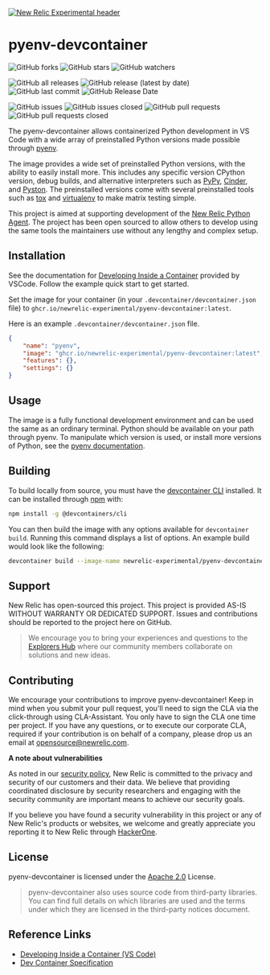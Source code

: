 [![New Relic Experimental header](https://github.com/newrelic/opensource-website/raw/master/src/images/categories/Experimental.png)](https://opensource.newrelic.com/oss-category/#new-relic-experimental)

# pyenv-devcontainer 
![GitHub forks](https://img.shields.io/github/forks/newrelic-experimental/newrelic-experimental-FIT-template?style=social)
![GitHub stars](https://img.shields.io/github/stars/newrelic-experimental/newrelic-experimental-FIT-template?style=social)
![GitHub watchers](https://img.shields.io/github/watchers/newrelic-experimental/newrelic-experimental-FIT-template?style=social)

![GitHub all releases](https://img.shields.io/github/downloads/newrelic-experimental/newrelic-experimental-FIT-template/total)
![GitHub release (latest by date)](https://img.shields.io/github/v/release/newrelic-experimental/newrelic-experimental-FIT-template)
![GitHub last commit](https://img.shields.io/github/last-commit/newrelic-experimental/newrelic-experimental-FIT-template)
![GitHub Release Date](https://img.shields.io/github/release-date/newrelic-experimental/newrelic-experimental-FIT-template)


![GitHub issues](https://img.shields.io/github/issues/newrelic-experimental/newrelic-experimental-FIT-template)
![GitHub issues closed](https://img.shields.io/github/issues-closed/newrelic-experimental/newrelic-experimental-FIT-template)
![GitHub pull requests](https://img.shields.io/github/issues-pr/newrelic-experimental/newrelic-experimental-FIT-template)
![GitHub pull requests closed](https://img.shields.io/github/issues-pr-closed/newrelic-experimental/newrelic-experimental-FIT-template)

The pyenv-devcontainer allows containerized Python development in VS Code with a wide array of preinstalled Python versions made possible through [pyenv](https://github.com/pyenv/pyenv).

The image provides a wide set of preinstalled Python versions, with the ability to easily install more. This includes any specific version CPython version, debug builds, and alternative interpreters such as [PyPy](https://www.pypy.org/), [Cinder](https://github.com/facebookincubator/cinder), and [Pyston](https://www.pyston.org/). The preinstalled versions come with several preinstalled tools such as [tox](https://pypi.org/project/tox/) and [virtualenv](https://pypi.org/project/virtualenv/) to make matrix testing simple.

This project is aimed at supporting development of the [New Relic Python Agent](https://github.com/newrelic/newrelic-python-agent). The project has been open sourced to allow others to develop using the same tools the maintainers use without any lengthy and complex setup.

## Installation

See the documentation for [Developing Inside a Container](https://code.visualstudio.com/docs/devcontainers/containers) provided by VSCode. Follow the example quick start to get started.

Set the image for your container (in your `.devcontainer/devcontainer.json` file) to `ghcr.io/newrelic-experimental/pyenv-devcontainer:latest`.

Here is an example `.devcontainer/devcontainer.json` file.

```json
{
	"name": "pyenv",
	"image": "ghcr.io/newrelic-experimental/pyenv-devcontainer:latest",
	"features": {},
	"settings": {}
}
```

## Usage

The image is a fully functional development environment and can be used the same as an ordinary terminal. Python should be available on your path through pyenv. To manipulate which version is used, or install more versions of Python, see the [pyenv documentation](https://github.com/pyenv/pyenv#usage).

## Building

To build locally from source, you must have the [devcontainer CLI](https://code.visualstudio.com/docs/devcontainers/devcontainer-cli) installed. It can be installed through [npm](https://www.npmjs.com/) with:

```bash
npm install -g @devcontainers/cli
```

You can then build the image with any options available for `devcontainer build`. Running this command displays a list of options. An example build would look like the following:

```bash
devcontainer build --image-name newrelic-experimental/pyenv-devcontainer --workspace-folder=./
```

## Support

New Relic has open-sourced this project. This project is provided AS-IS WITHOUT WARRANTY OR DEDICATED SUPPORT. Issues and contributions should be reported to the project here on GitHub.

>We encourage you to bring your experiences and questions to the [Explorers Hub](https://discuss.newrelic.com) where our community members collaborate on solutions and new ideas.

## Contributing

We encourage your contributions to improve pyenv-devcontainer! Keep in mind when you submit your pull request, you'll need to sign the CLA via the click-through using CLA-Assistant. You only have to sign the CLA one time per project. If you have any questions, or to execute our corporate CLA, required if your contribution is on behalf of a company, please drop us an email at opensource@newrelic.com.

**A note about vulnerabilities**

As noted in our [security policy](../../security/policy), New Relic is committed to the privacy and security of our customers and their data. We believe that providing coordinated disclosure by security researchers and engaging with the security community are important means to achieve our security goals.

If you believe you have found a security vulnerability in this project or any of New Relic's products or websites, we welcome and greatly appreciate you reporting it to New Relic through [HackerOne](https://hackerone.com/newrelic).

## License

pyenv-devcontainer is licensed under the [Apache 2.0](http://apache.org/licenses/LICENSE-2.0.txt) License.

> pyenv-devcontainer also uses source code from third-party libraries. You can find full details on which libraries are used and the terms under which they are licensed in the third-party notices document.

## Reference Links

* [Developing Inside a Container (VS Code)](https://code.visualstudio.com/docs/remote/containers)
* [Dev Container Specification](https://containers.dev/)
